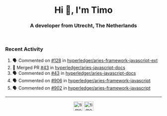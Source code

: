 <h1 align="center">Hi 👋, I'm Timo</h1>
<h3 align="center">A developer from Utrecht, The Netherlands</h3>
<br/>
<!-- https://github.com/rahuldkjain/github-profile-readme-generator --!>

<!--  <p align="left"><img src="https://github-readme-stats.vercel.app/api?username=timoglastra&show_icons=true&count_private=true&" alt="timoglastra" /></p> --!>

<!--
Github language stats
<p align="left"><img src="https://github-readme-stats.vercel.app/api/top-langs/?username=timoglastra&layout=compact" alt="timoglastra" /><p>
-->

<!-- Codestats language stats -->
<!-- <p align="left"><img src="https://codestats-readme.vercel.app/api/top-langs/?username=timoglastra&layout=compact&language_count=12" alt="timoglastra" /><p>    --!>
  
<h3>Recent Activity</h3>

<!--START_SECTION:activity-->
1. 🗣 Commented on [#128](https://github.com/hyperledger/aries-framework-javascript-ext/issues/128) in [hyperledger/aries-framework-javascript-ext](https://github.com/hyperledger/aries-framework-javascript-ext)
2. 🎉 Merged PR [#43](https://github.com/hyperledger/aries-javascript-docs/pull/43) in [hyperledger/aries-javascript-docs](https://github.com/hyperledger/aries-javascript-docs)
3. 🗣 Commented on [#43](https://github.com/hyperledger/aries-javascript-docs/issues/43) in [hyperledger/aries-javascript-docs](https://github.com/hyperledger/aries-javascript-docs)
4. 🗣 Commented on [#906](https://github.com/hyperledger/aries-framework-javascript/issues/906) in [hyperledger/aries-framework-javascript](https://github.com/hyperledger/aries-framework-javascript)
5. 🗣 Commented on [#902](https://github.com/hyperledger/aries-framework-javascript/issues/902) in [hyperledger/aries-framework-javascript](https://github.com/hyperledger/aries-framework-javascript)
<!--END_SECTION:activity-->

---

<p align="center">
<a href="https://twitter.com/timoglastra" target="blank"><img align="center" src="https://cdn.jsdelivr.net/npm/simple-icons@3.0.1/icons/twitter.svg" alt="timoglastra" height="30" width="30" /></a>
<a href="https://linkedin.com/in/timoglastra" target="blank"><img align="center" src="https://cdn.jsdelivr.net/npm/simple-icons@3.0.1/icons/linkedin.svg" alt="timoglastra" height="30" width="30" /></a>
</p>




